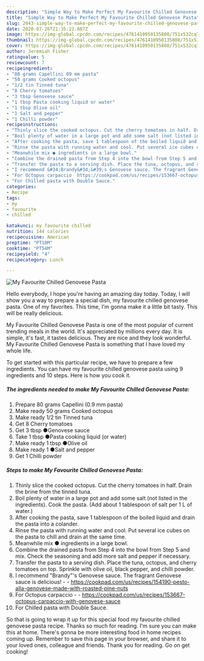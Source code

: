 ```yaml
---
description: "Simple Way to Make Perfect My Favourite Chilled Genovese Pasta"
title: "Simple Way to Make Perfect My Favourite Chilled Genovese Pasta"
slug: 2043-simple-way-to-make-perfect-my-favourite-chilled-genovese-pasta
date: 2020-07-26T21:35:22.887Z
image: https://img-global.cpcdn.com/recipes/4761410950135808/751x532cq70/my-favourite-chilled-genovese-pasta-recipe-main-photo.jpg
thumbnail: https://img-global.cpcdn.com/recipes/4761410950135808/751x532cq70/my-favourite-chilled-genovese-pasta-recipe-main-photo.jpg
cover: https://img-global.cpcdn.com/recipes/4761410950135808/751x532cq70/my-favourite-chilled-genovese-pasta-recipe-main-photo.jpg
author: Jeremiah Fisher
ratingvalue: 5
reviewcount: 7
recipeingredient:
- "80 grams Capellini 09 mm pasta"
- "50 grams Cooked octopus"
- "1/2 tin Tinned tuna"
- "8 Cherry tomatoes"
- "3 tbsp Genovese sauce"
- "1 tbsp Pasta cooking liquid or water"
- "1 tbsp Olive oil"
- "1 Salt and pepper"
- "1 Chilli powder"
recipeinstructions:
- "Thinly slice the cooked octopus. Cut the cherry tomatoes in half. Drain the brine from the tinned tuna."
- "Boil plenty of water in a large pot and add some salt (not listed in the ingredients). Cook the pasta. (Add about 1 tablespoon of salt per 1 L of water.)"
- "After cooking the pasta, save 1 tablespoon of the boiled liquid and drain the pasta into a colander."
- "Rinse the pasta with running water and cool. Put several ice cubes on the pasta to chill and drain at the same time."
- "Meanwhile mix ● ingredients in a large bowl."
- "Combine the drained pasta from Step 4 into the bowl from Step 5 and mix. Check the seasoning and add more salt and pepper if necessary."
- "Transfer the pasta to a serving dish. Place the tuna, octopus, and cherry tomatoes on top. Sprinkle with olive oil, black pepper, and chilli powder."
- "I recommend &#34;Brandy&#34;&#39;s Genovese sauce. The fragrant Genovese sauce is delicious!  https://cookpad.com/us/recipes/154190-pesto-alla-genovese-made-with-roasted-pine-nuts"
- "For Octopus carpaccio  https://cookpad.com/us/recipes/153667-octopus-carpaccio-with-genovese-sauce"
- "For Chilled pasta with Double Sauce."
categories:
- Recipe
tags:
- my
- favourite
- chilled

katakunci: my favourite chilled 
nutrition: 144 calories
recipecuisine: American
preptime: "PT10M"
cooktime: "PT54M"
recipeyield: "4"
recipecategory: Lunch

---
```



![My Favourite Chilled Genovese Pasta](https://img-global.cpcdn.com/recipes/4761410950135808/751x532cq70/my-favourite-chilled-genovese-pasta-recipe-main-photo.jpg)

Hello everybody, I hope you're having an amazing day today. Today, I will show you a way to prepare a special dish, my favourite chilled genovese pasta. One of my favorites. This time, I'm gonna make it a little bit tasty. This will be really delicious.

My Favourite Chilled Genovese Pasta is one of the most popular of current trending meals in the world. It's appreciated by millions every day. It is simple, it's fast, it tastes delicious. They are nice and they look wonderful. My Favourite Chilled Genovese Pasta is something that I have loved my whole life.




To get started with this particular recipe, we have to prepare a few ingredients. You can have my favourite chilled genovese pasta using 9 ingredients and 10 steps. Here is how you cook it.

<!--inarticleads1-->

##### The ingredients needed to make My Favourite Chilled Genovese Pasta:

1. Prepare 80 grams Capellini (0.9 mm pasta)
1. Make ready 50 grams Cooked octopus
1. Make ready 1/2 tin Tinned tuna
1. Get 8 Cherry tomatoes
1. Get 3 tbsp ●Genovese sauce
1. Take 1 tbsp ●Pasta cooking liquid (or water)
1. Make ready 1 tbsp ●Olive oil
1. Make ready 1 ●Salt and pepper
1. Get 1 Chilli powder




<!--inarticleads2-->

##### Steps to make My Favourite Chilled Genovese Pasta:

1. Thinly slice the cooked octopus. Cut the cherry tomatoes in half. Drain the brine from the tinned tuna.
1. Boil plenty of water in a large pot and add some salt (not listed in the ingredients). Cook the pasta. (Add about 1 tablespoon of salt per 1 L of water.)
1. After cooking the pasta, save 1 tablespoon of the boiled liquid and drain the pasta into a colander.
1. Rinse the pasta with running water and cool. Put several ice cubes on the pasta to chill and drain at the same time.
1. Meanwhile mix ● ingredients in a large bowl.
1. Combine the drained pasta from Step 4 into the bowl from Step 5 and mix. Check the seasoning and add more salt and pepper if necessary.
1. Transfer the pasta to a serving dish. Place the tuna, octopus, and cherry tomatoes on top. Sprinkle with olive oil, black pepper, and chilli powder.
1. I recommend &#34;Brandy&#34;&#39;s Genovese sauce. The fragrant Genovese sauce is delicious! -  - https://cookpad.com/us/recipes/154190-pesto-alla-genovese-made-with-roasted-pine-nuts
1. For Octopus carpaccio -  - https://cookpad.com/us/recipes/153667-octopus-carpaccio-with-genovese-sauce
1. For Chilled pasta with Double Sauce.




So that is going to wrap it up for this special food my favourite chilled genovese pasta recipe. Thanks so much for reading. I'm sure you can make this at home. There's gonna be more interesting food in home recipes coming up. Remember to save this page in your browser, and share it to your loved ones, colleague and friends. Thank you for reading. Go on get cooking!
